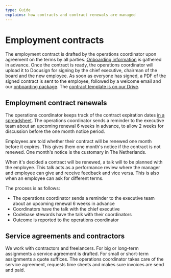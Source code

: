```yaml
---
type: Guide
explains: how contracts and contract renewals are managed
---
```


# Employment contracts

The employment contract is drafted by the operations coordinator upon agreement on the terms by all parties. [Onboarding information](onboarding.md) is gathered in advance. Once the contract is ready, the operations coordinator will upload it to Docusign for signing by the chief executive, chairman of the board and the new employee. As soon as everyone has signed, a PDF of the signed contract is sent to the employee, followed by a welcome email and our [onboarding package](onboarding.md). The [contract template is on our Drive](https://docs.google.com/document/d/1MQjkagZOo7gHPb1QLfuZUaYzIGVC47r1/edit).

## Employment contract renewals

The operations coordinator keeps track of the contract expiration dates [in a spreadsheet](https://docs.google.com/spreadsheets/d/1isVOEetjiaLKMxJHPGPusnBLORxjHUc_/edit#gid=21927936). The operations coordinator sends a reminder to the executive team about an upcoming renewal 6 weeks in advance, to allow 2 weeks for discussion before the one month notice period.

Employees are told whether their contract will be renewed one month before it expires. This gives them one month's notice if the contract is not renewed. One month's notice is the customary in The Netherlands.

When it's decided a contract will be renewed, a talk will to be planned with the employee. This talk acts as a performance review where the manager and employee can give and receive feedback and vice versa. This is also when an employee can ask for different terms.

The process is as follows:

* The operations coordinator sends a reminder to the executive team about an upcoming renewal 6 weeks in advance
* Coordinators have the talk with the chief executive
* Codebase stewards have the talk with their coordinators
* Outcome is reported to the operations coordinator

## Service agreements and contractors

We work with contractors and freelancers. For big or long-term assignments a service agreement is drafted. For small or short-term assignments a quote suffices.
The operations coordinator takes care of the service agreement, requests time sheets and makes sure invoices are send and paid.
